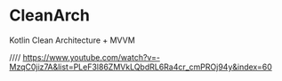 # CleanArch
Kotlin Clean Architecture + MVVM




////
https://www.youtube.com/watch?v=-MzqC0jiz7A&list=PLeF3l86ZMVkLQbdRL6Ra4cr_cmPROj94y&index=60
